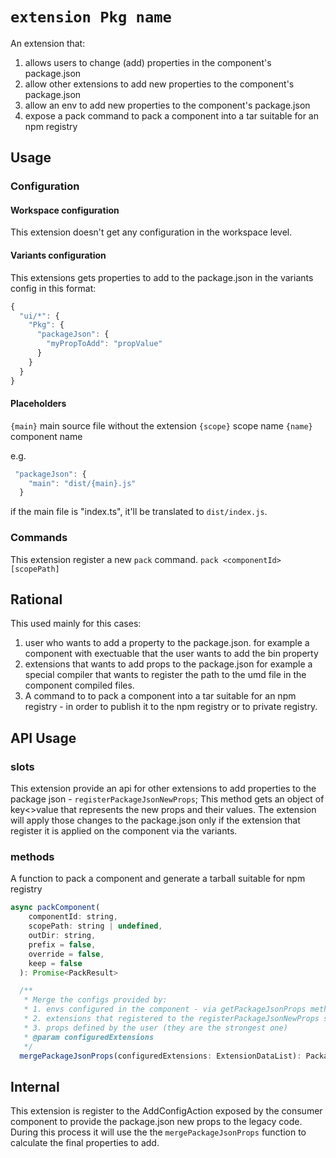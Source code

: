 # `extension Pkg name`

An extension that:
1. allows users to change (add) properties in the component's package.json
2. allow other extensions to add new properties to the component's package.json
3. allow an env to add new properties to the component's package.json
4. expose a pack command to pack a component into a tar suitable for an npm registry

## Usage

### Configuration

#### Workspace configuration

This extension doesn't get any configuration in the workspace level.

#### Variants configuration

This extensions gets properties to add to the package.json in the variants config in this format:

```js
{
  "ui/*": {
    "Pkg": {
      "packageJson": {
        "myPropToAdd": "propValue"
      }
    }
  }
}
```

#### Placeholders

`{main}` main source file without the extension
`{scope}` scope name
`{name}` component name

e.g.
```js
 "packageJson": {
    "main": "dist/{main}.js"
  }
```
if the main file is "index.ts", it'll be translated to `dist/index.js`.

### Commands
This extension register a new `pack` command.
`pack <componentId> [scopePath]`

## Rational

This used mainly for this cases:
1. user who wants to add a property to the package.json. for example a component with exectuable that the user wants to add the bin property
2. extensions that wants to add props to the package.json for example a special compiler that wants to register the path to the umd file in the component compiled files.
3. A command to to pack a component into a tar suitable for an npm registry - in order to publish it to the npm registry or to private registry.

## API Usage

### slots
This extension provide an api for other extensions to add properties to the package json - `registerPackageJsonNewProps`;
This method gets an object of key<>value that represents the new props and their values.
The extension will apply those changes to the package.json only if the extension that register it is applied on the component via the variants.

### methods
A function to pack a component and generate a tarball suitable for npm registry
```js
async packComponent(
    componentId: string,
    scopePath: string | undefined,
    outDir: string,
    prefix = false,
    override = false,
    keep = false
  ): Promise<PackResult>

  /**
   * Merge the configs provided by:
   * 1. envs configured in the component - via getPackageJsonProps method
   * 2. extensions that registered to the registerPackageJsonNewProps slot (and configured for the component)
   * 3. props defined by the user (they are the strongest one)
   * @param configuredExtensions
   */
  mergePackageJsonProps(configuredExtensions: ExtensionDataList): PackageJsonProps
```

## Internal
This extension is register to the AddConfigAction exposed by the consumer component to provide the package.json new props to the legacy code.
During this process it will use the the `mergePackageJsonProps` function to calculate the final properties to add.
